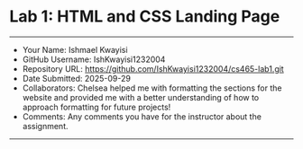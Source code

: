 # Lab 1: HTML and CSS Landing Page

---

- Your Name: Ishmael Kwayisi
- GitHub Username: IshKwayisi1232004
- Repository URL: https://github.com/IshKwayisi1232004/cs465-lab1.git
- Date Submitted: 2025-09-29
- Collaborators: Chelsea helped me with formatting the sections for the website and provided me with a better understanding 
of how to approach formatting for future projects!
- Comments: Any comments you have for the instructor about the assignment.

---
